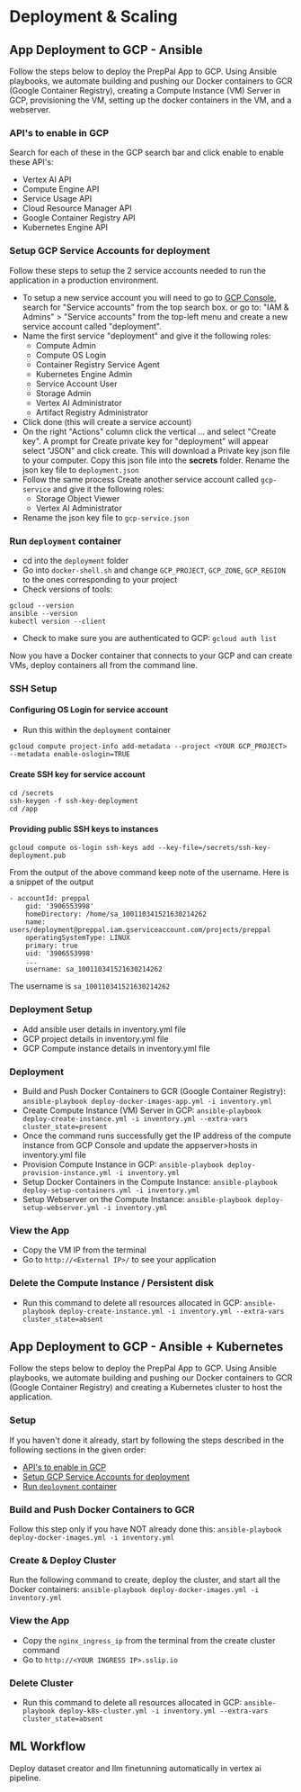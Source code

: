 # Deployment & Scaling

## App Deployment to GCP - Ansible
Follow the steps below to deploy the PrepPal App to GCP. Using Ansible playbooks, we automate building and pushing our Docker containers to GCR (Google Container Registry), creating a Compute Instance (VM) Server in GCP, provisioning the VM, setting up the docker containers in the VM, and a webserver.

### API's to enable in GCP
Search for each of these in the GCP search bar and click enable to enable these API's:

- Vertex AI API
- Compute Engine API
- Service Usage API
- Cloud Resource Manager API
- Google Container Registry API
- Kubernetes Engine API

### Setup GCP Service Accounts for deployment
Follow these steps to setup the 2 service accounts needed to run the application in a production environment.
- To setup a new service account you will need to go to [GCP Console](https://console.cloud.google.com/home/dashboard), search for  "Service accounts" from the top search box. or go to: "IAM & Admins" > "Service accounts" from the top-left menu and create a new service account called "deployment".
- Name the first service "deployment" and give it the following roles:
    - Compute Admin
    - Compute OS Login
    - Container Registry Service Agent
    - Kubernetes Engine Admin
    - Service Account User
    - Storage Admin
    - Vertex AI Administrator
    - Artifact Registry Administrator
- Click done (this will create a service account)
- On the right "Actions" column click the vertical ... and select "Create key". A prompt for Create private key for "deployment" will appear select "JSON" and click create. This will download a Private key json file to your computer. Copy this json file into the **secrets** folder. Rename the json key file to `deployment.json`
- Follow the same process Create another service account called `gcp-service` and give it the following roles:
    - Storage Object Viewer
    - Vertex AI Administrator
- Rename the json key file to `gcp-service.json`

### Run `deployment` container
- cd into the `deployment` folder
- Go into `docker-shell.sh` and change `GCP_PROJECT`, `GCP_ZONE`, `GCP_REGION` to the ones corresponding to your project
- Check versions of tools:
```
gcloud --version
ansible --version
kubectl version --client
```
- Check to make sure you are authenticated to GCP: `gcloud auth list`

Now you have a Docker container that connects to your GCP and can create VMs, deploy containers all from the command line.

### SSH Setup
#### Configuring OS Login for service account
- Run this within the `deployment` container
```
gcloud compute project-info add-metadata --project <YOUR GCP_PROJECT> --metadata enable-oslogin=TRUE
```

#### Create SSH key for service account
```
cd /secrets
ssh-keygen -f ssh-key-deployment
cd /app
```

#### Providing public SSH keys to instances
```
gcloud compute os-login ssh-keys add --key-file=/secrets/ssh-key-deployment.pub
```
From the output of the above command keep note of the username. Here is a snippet of the output
```
- accountId: preppal
    gid: '3906553998'
    homeDirectory: /home/sa_100110341521630214262
    name: users/deployment@preppal.iam.gserviceaccount.com/projects/preppal
    operatingSystemType: LINUX
    primary: true
    uid: '3906553998'
	...
    username: sa_100110341521630214262
```
The username is `sa_100110341521630214262`

### Deployment Setup
* Add ansible user details in inventory.yml file
* GCP project details in inventory.yml file
* GCP Compute instance details in inventory.yml file

### Deployment
- Build and Push Docker Containers to GCR (Google Container Registry): `ansible-playbook deploy-docker-images-app.yml -i inventory.yml`
- Create Compute Instance (VM) Server in GCP: `ansible-playbook deploy-create-instance.yml -i inventory.yml --extra-vars cluster_state=present`
- Once the command runs successfully get the IP address of the compute instance from GCP Console and update the appserver>hosts in inventory.yml file
- Provision Compute Instance in GCP: `ansible-playbook deploy-provision-instance.yml -i inventory.yml`
- Setup Docker Containers in the Compute Instance: `ansible-playbook deploy-setup-containers.yml -i inventory.yml`
- Setup Webserver on the Compute Instance: `ansible-playbook deploy-setup-webserver.yml -i inventory.yml`

### View the App
- Copy the VM IP from the terminal
- Go to `http://<External IP>/` to see your application

### Delete the Compute Instance / Persistent disk
- Run this command to delete all resources allocated in GCP: `ansible-playbook deploy-create-instance.yml -i inventory.yml --extra-vars cluster_state=absent`

## App Deployment to GCP - Ansible + Kubernetes
Follow the steps below to deploy the PrepPal App to GCP. Using Ansible playbooks, we automate building and pushing our Docker containers to GCR (Google Container Registry) and creating a Kubernetes cluster to host the application.

### Setup
If you haven't done it already, start by following the steps described in the following sections in the given order:

- [API's to enable in GCP](#apis-to-enable-in-gcp)
- [Setup GCP Service Accounts for deployment](#setup-gcp-service-accounts-for-deployment)
- [Run `deployment` container](#run-deployment-container)

### Build and Push Docker Containers to GCR
Follow this step only if you have NOT already done this: `ansible-playbook deploy-docker-images.yml -i inventory.yml`

### Create & Deploy Cluster
Run the following command to create, deploy the cluster, and start all the Docker containers: `ansible-playbook deploy-docker-images.yml -i inventory.yml`

### View the App
- Copy the `nginx_ingress_ip` from the terminal from the create cluster command
- Go to `http://<YOUR INGRESS IP>.sslip.io`

### Delete Cluster
- Run this command to delete all resources allocated in GCP: `ansible-playbook deploy-k8s-cluster.yml -i inventory.yml --extra-vars cluster_state=absent`

## ML Workflow
Deploy dataset creator and llm finetunning automatically in vertex ai pipeline.
